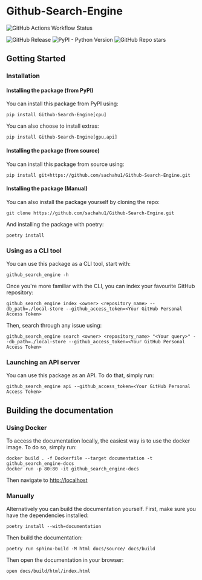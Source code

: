# Github-Search-Engine

![GitHub Actions Workflow Status](https://img.shields.io/github/actions/workflow/status/sachahu1/Github-Search-Engine/run-tests.yaml?branch=main&label=Tests)

![GitHub Release](https://img.shields.io/github/v/release/sachahu1/Github-Search-Engine)
![PyPI - Python Version](https://img.shields.io/pypi/pyversions/github_search_engine)
![GitHub Repo stars](https://img.shields.io/github/stars/sachahu1/Github-Search-Engine)

## Getting Started

### Installation

#### Installing the package (from PyPI)
You can install this package from PyPI using:
```shell
pip install Github-Search-Engine[cpu]
```
You can also choose to install extras:
```shell
pip install Github-Search-Engine[gpu,api]
```

#### Installing the package (from source)
You can install this package from source using:
```shell
pip install git+https://github.com/sachahu1/Github-Search-Engine.git
```

#### Installing the package (Manual)
You can also install the package yourself by cloning the repo:
```shell
git clone https://github.com/sachahu1/Github-Search-Engine.git
```

And installing the package with poetry:
```shell
poetry install
```

### Using as a CLI tool
You can use this package as a CLI tool, start with:
```shell
github_search_engine -h
```

Once you're more familiar with the CLI, you can index your favourite GitHub repository:
```shell
github_search_engine index <owner> <repository_name> --db_path=./local-store --github_access_token=<Your GitHub Personal Access Token>
```
Then, search through any issue using:
```shell
github_search_engine search <owner> <repository_name> "<Your query>" --db_path=./local-store --github_access_token=<Your GitHub Personal Access Token>
```

### Launching an API server
You can use this package as an API. To do that, simply run:
```shell
github_search_engine api --github_access_token=<Your GitHub Personal Access Token>
```

## Building the documentation
### Using Docker
To access the documentation locally, the easiest way is to use the docker image. To do so, simply run:
```shell
docker build . -f Dockerfile --target documentation -t github_search_engine-docs
docker run -p 80:80 -it github_search_engine-docs
```
Then navigate to [http://localhost](http://localhost)

### Manually
Alternatively you can build the documentation yourself.
First, make sure you have the dependencies installed:
```shell
poetry install --with=documentation
```
Then build the documentation:
```shell
poetry run sphinx-build -M html docs/source/ docs/build
```
Then open the documentation in your browser:
```shell
open docs/build/html/index.html
```
